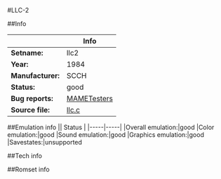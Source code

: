 #LLC-2

##Info

||Info|
|-----|-----|
|**Setname:**|llc2
|**Year:**|1984
|**Manufacturer:**|SCCH
|**Status:**|good
|**Bug reports:**|[MAMETesters](http://mametesters.org/view_all_set.php?type=1&temporary=y&search=llc.c)
|**Source file:**|[llc.c](https://github.com/mamedev/mame/blob/master/src/mess/drivers/llc.c)

##Emulation info
|| Status |
|-----|-----|
|Overall emulation:|good
|Color emulation:|good
|Sound emulation:|good
|Graphics emulation:|good
|Savestates:|unsupported

##Tech info

##Romset info

<!--- START OF EDITED COMMENT DO NOT TOUCH TEXT ABOVE-->
